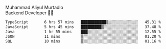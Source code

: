 Muhammad Aliyul Murtadlo
<br>
Backend Developer 👨‍💻
<br>
<!--START_SECTION:waka-->

```txt
TypeScript       6 hrs 57 mins   ███████████▒░░░░░░░░░░░░░   45.31 %
JavaScript       5 hrs 45 mins   █████████▒░░░░░░░░░░░░░░░   37.48 %
Java             1 hr 55 mins    ███░░░░░░░░░░░░░░░░░░░░░░   12.55 %
JSON             11 mins         ▒░░░░░░░░░░░░░░░░░░░░░░░░   01.20 %
SQL              10 mins         ▒░░░░░░░░░░░░░░░░░░░░░░░░   01.16 %
```

<!--END_SECTION:waka-->
